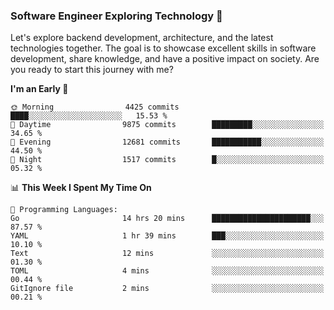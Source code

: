 ### Software Engineer Exploring Technology 🚀 

Let's explore backend development, architecture, and the latest technologies together. The goal is to showcase excellent skills in software development, share knowledge, and have a positive impact on society. Are you ready to start this journey with me?

<!--START_SECTION:waka-->
**I'm an Early 🐤** 

```text
🌞 Morning                4425 commits        ████░░░░░░░░░░░░░░░░░░░░░   15.53 % 
🌆 Daytime                9875 commits        █████████░░░░░░░░░░░░░░░░   34.65 % 
🌃 Evening                12681 commits       ███████████░░░░░░░░░░░░░░   44.50 % 
🌙 Night                  1517 commits        █░░░░░░░░░░░░░░░░░░░░░░░░   05.32 % 
```


📊 **This Week I Spent My Time On** 

```text
💬 Programming Languages: 
Go                       14 hrs 20 mins      ██████████████████████░░░   87.57 % 
YAML                     1 hr 39 mins        ███░░░░░░░░░░░░░░░░░░░░░░   10.10 % 
Text                     12 mins             ░░░░░░░░░░░░░░░░░░░░░░░░░   01.30 % 
TOML                     4 mins              ░░░░░░░░░░░░░░░░░░░░░░░░░   00.44 % 
GitIgnore file           2 mins              ░░░░░░░░░░░░░░░░░░░░░░░░░   00.21 % 
```


<!--END_SECTION:waka-->
